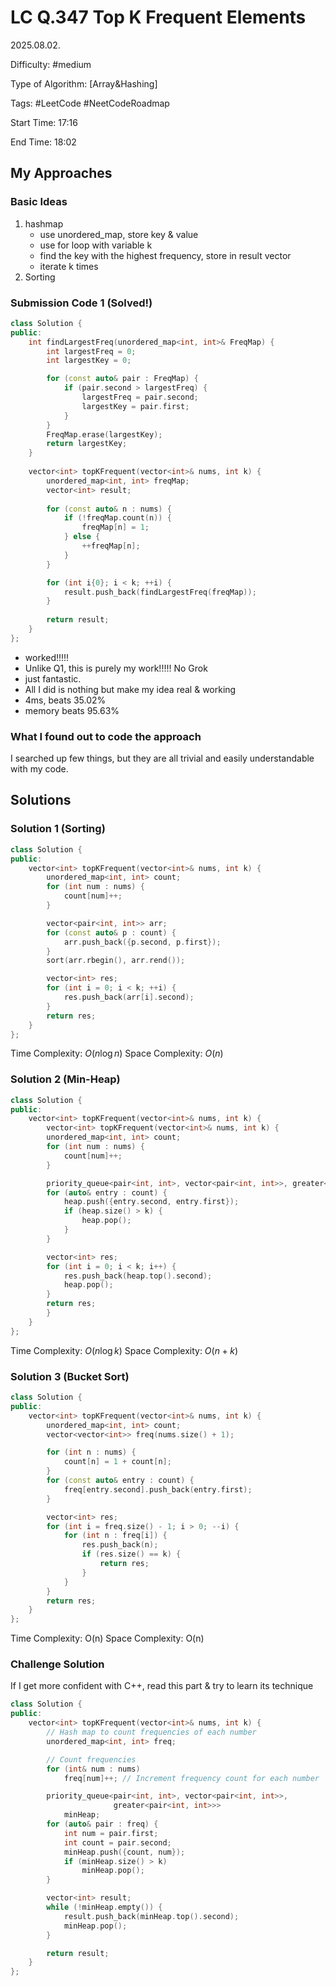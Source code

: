 # LC Q.347 Top K Frequent Elements

2025.08.02.

Difficulty: #medium

Type of Algorithm: [Array&Hashing]

Tags: #LeetCode #NeetCodeRoadmap

Start Time: 17:16

End Time: 18:02

## My Approaches

### Basic Ideas
1. hashmap
    - use unordered_map, store key & value
    - use for loop with variable k
    - find the key with the highest frequency, store in result vector
    - iterate k times
2. Sorting

### Submission Code 1 (Solved!)
~~~cpp
class Solution {
public:
    int findLargestFreq(unordered_map<int, int>& FreqMap) {
        int largestFreq = 0;
        int largestKey = 0;

        for (const auto& pair : FreqMap) {
            if (pair.second > largestFreq) {
                largestFreq = pair.second;
                largestKey = pair.first;
            }
        }
        FreqMap.erase(largestKey);
        return largestKey;
    }
    
    vector<int> topKFrequent(vector<int>& nums, int k) {
        unordered_map<int, int> freqMap;
        vector<int> result;
        
        for (const auto& n : nums) {
            if (!freqMap.count(n)) {
                freqMap[n] = 1;
            } else {
                ++freqMap[n];
            }
        }

        for (int i{0}; i < k; ++i) {
            result.push_back(findLargestFreq(freqMap));
        }
        
        return result;
    }
};
~~~
- worked!!!!!
- Unlike Q1, this is purely my work!!!!! No Grok
- just fantastic.
- All I did is nothing but make my idea real & working
- 4ms, beats 35.02%
- memory beats 95.63%

### What I found out to code the approach
I searched up few things, but they are all trivial and easily understandable with my code.

## Solutions

### Solution 1 (Sorting)
~~~cpp
class Solution {
public:
    vector<int> topKFrequent(vector<int>& nums, int k) {
        unordered_map<int, int> count;
        for (int num : nums) {
            count[num]++;
        }

        vector<pair<int, int>> arr;
        for (const auto& p : count) {
            arr.push_back({p.second, p.first});
        }
        sort(arr.rbegin(), arr.rend());

        vector<int> res;
        for (int i = 0; i < k; ++i) {
            res.push_back(arr[i].second);
        }
        return res;
    }
};
~~~

Time Complexity: $O(n\log n)$
Space Complexity: $O(n)$

### Solution 2 (Min-Heap)
~~~cpp
class Solution {
public:
    vector<int> topKFrequent(vector<int>& nums, int k) {
        vector<int> topKFrequent(vector<int>& nums, int k) {
        unordered_map<int, int> count;
        for (int num : nums) {
            count[num]++;
        }

        priority_queue<pair<int, int>, vector<pair<int, int>>, greater<pair<int, int>>> heap;
        for (auto& entry : count) {
            heap.push({entry.second, entry.first});
            if (heap.size() > k) {
                heap.pop();
            }
        }

        vector<int> res;
        for (int i = 0; i < k; i++) {
            res.push_back(heap.top().second);
            heap.pop();
        }
        return res;
        }
    }
};
~~~

Time Complexity: $O(n\log k)$
Space Complexity: $O(n+k)$

### Solution 3 (Bucket Sort)
~~~cpp
class Solution {
public:
    vector<int> topKFrequent(vector<int>& nums, int k) {
        unordered_map<int, int> count;
        vector<vector<int>> freq(nums.size() + 1);

        for (int n : nums) {
            count[n] = 1 + count[n];
        }
        for (const auto& entry : count) {
            freq[entry.second].push_back(entry.first);
        }

        vector<int> res;
        for (int i = freq.size() - 1; i > 0; --i) {
            for (int n : freq[i]) {
                res.push_back(n);
                if (res.size() == k) {
                    return res;
                }
            }
        }
        return res;
    }
};
~~~

Time Complexity: O(n)
Space Complexity: O(n)

### Challenge Solution
If I get more confident with C++, read this part & try to learn its technique
~~~cpp
class Solution {
public:
    vector<int> topKFrequent(vector<int>& nums, int k) {
        // Hash map to count frequencies of each number
        unordered_map<int, int> freq;

        // Count frequencies
        for (int& num : nums)
            freq[num]++; // Increment frequency count for each number

        priority_queue<pair<int, int>, vector<pair<int, int>>,
                       greater<pair<int, int>>>
            minHeap;
        for (auto& pair : freq) {
            int num = pair.first;
            int count = pair.second;
            minHeap.push({count, num});
            if (minHeap.size() > k)
                minHeap.pop();
        }

        vector<int> result;
        while (!minHeap.empty()) {
            result.push_back(minHeap.top().second);
            minHeap.pop();
        }

        return result;
    }
};
~~~